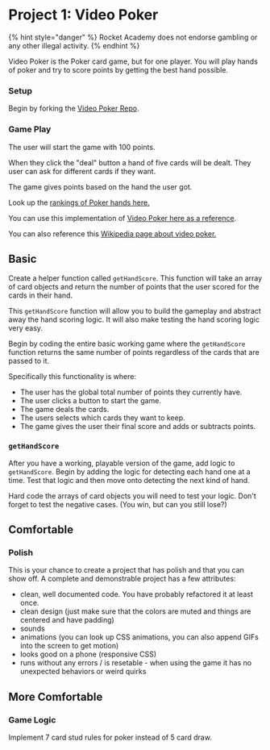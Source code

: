 # Project 1: Video Poker

{% hint style="danger" %}
Rocket Academy does not endorse gambling or any other illegal activity.
{% endhint %}

Video Poker is the Poker card game, but for one player. You will play hands of poker and try to score points by getting the best hand possible.

### Setup

Begin by forking the [Video Poker Repo](https://github.com/rocketacademy/video-poker-swe1).

### Game Play

The user will start the game with 100 points.

When they click the "deal" button a hand of five cards will be dealt. They user can ask for different cards if they want.

The game gives points based on the hand the user got.

Look up the [rankings of Poker hands here.](https://en.wikipedia.org/wiki/List_of_poker_hands)

You can use this implementation of [Video Poker here as a reference](https://www.freeslots.com/poker.htm).

You can also reference this [Wikipedia page about video poker.](https://en.wikipedia.org/wiki/Video_poker)

## Basic

Create a helper function called `getHandScore`. This function will take an array of card objects and return the number of points that the user scored for the cards in their hand.

This `getHandScore` function will allow you to build the gameplay and abstract away the hand scoring logic. It will also make testing the hand scoring logic very easy.

Begin by coding the entire basic working game where the `getHandScore` function returns the same number of points regardless of the cards that are passed to it.

Specifically this functionality is where:

* The user has the global total number of points they currently have.
* The user clicks a button to start the game.
* The game deals the cards.
* The users selects which cards they want to keep.
* The game gives the user their final score and adds or subtracts points.

### `getHandScore`

After you have a working, playable version of the game, add logic to `getHandScore`. Begin by adding the logic for detecting each hand one at a time. Test that logic and then move onto detecting the next kind of hand.

Hard code the arrays of card objects you will need to test your logic. Don't forget to test the negative cases. \(You win, but can you still lose?\)

## Comfortable

### Polish

This is your chance to create a project that has polish and that you can show off. A complete and demonstrable project has a few attributes:

* clean, well documented code. You have probably refactored it at least once.
* clean design \(just make sure that the colors are muted and things are centered and have padding\)
* sounds
* animations \(you can look up CSS animations, you can also append GIFs into the screen to get motion\)
* looks good on a phone \(responsive CSS\)
* runs without any errors / is resetable - when using the game it has no unexpected behaviors or weird quirks

## More Comfortable

### Game Logic

Implement 7 card stud rules for poker instead of 5 card draw.

